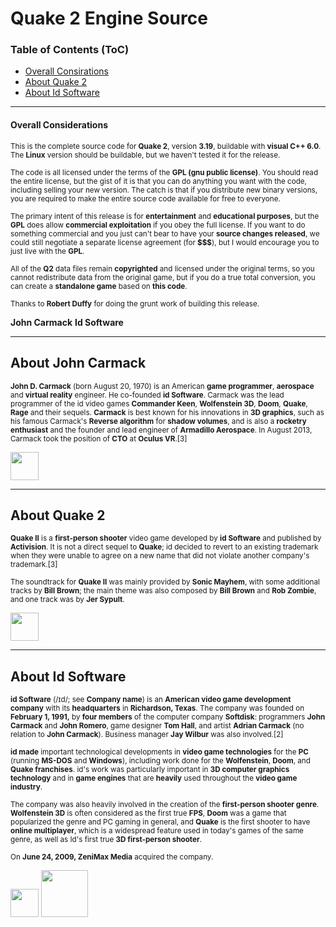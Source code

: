 # Quake 2 Engine Source

### Table of Contents (ToC)

* [Overall Consirations](#overall-considerations)
* [About Quake 2](#about-quake-2)
* [About Id Software](#about-id-software)

---

#### Overall Considerations

<sub>This is the complete source code for **Quake 2**, version **3.19**, buildable with **visual C++ 6.0**.  The **Linux** version should be buildable, but we haven't
tested it for the release.</sub>

<sub>The code is all licensed under the terms of the **GPL (gnu public license)**.   You should read the entire license, but the gist of it is that you can do anything you want with the code, including selling your new version.  The catch is that if you distribute new binary versions, you are required to make the entire source code available for free to everyone.</sub>

<sub>The primary intent of this release is for **entertainment** and **educational purposes**, but the **GPL** does allow **commercial exploitation** if you obey the full license.  If you want to do something commercial and you just can't bear 
to have your **source changes released**, we could still negotiate a separate  license agreement (for **$$$**), but I would encourage you to just live with the 
**GPL**.</sub>

<sub>All of the **Q2** data files remain **copyrighted** and licensed under the original terms, so you cannot redistribute data from the original game, but if you do a true total conversion, you can create a **standalone game** based on **this code**.</sub>

<sub>Thanks to **Robert Duffy** for doing the grunt work of building this release.</sub>

**John Carmack**
**Id Software**

---

## About **John Carmack**

<sub>**John D. Carmack** (born August 20, 1970) is an American **game programmer**, **aerospace** and **virtual reality** engineer. He co-founded **id Software**. Carmack was the lead programmer of the id video games **Commander Keen**, **Wolfenstein 3D**, **Doom**, **Quake**, **Rage** and their sequels. **Carmack** is best known for his innovations in **3D graphics**, such as his famous Carmack's **Reverse algorithm** for **shadow volumes**, and is also a **rocketry enthusiast** and the founder and lead engineer of **Armadillo Aerospace**. In August 2013, Carmack took the position of **CTO** at **Oculus VR**.[3]</sub>

<img src="https://upload.wikimedia.org/wikipedia/commons/d/dc/John_Carmack_GDC_2010.jpg" width="45">

---

## About **Quake 2**

<sub>**Quake II** is a **first-person shooter** video game developed by **id Software** and published by **Activision**. It is not a direct sequel to **Quake**; id decided to revert to an existing trademark when they were unable to agree on a new name that did not violate another company's trademark.[3]</sub>

<sub>The soundtrack for **Quake II** was mainly provided by **Sonic Mayhem**, with some additional tracks by **Bill Brown**; the main theme was also composed by **Bill Brown** and **Rob Zombie**, and one track was by **Jer Sypult**.</sub>

<img src="https://upload.wikimedia.org/wikipedia/en/b/b5/Quake2box.jpg" width="45">

---

## About Id Software

<sub>**id Software** (/ɪd/; see **Company name**) is an **American video game development company** with its **headquarters** in **Richardson, Texas**. The company was founded on **February 1, 1991,** by **four members** of the computer company **Softdisk**: programmers **John Carmack** and **John Romero**, game designer **Tom Hall**, and artist **Adrian Carmack** (no relation to **John Carmack**). Business manager **Jay Wilbur** was also involved.[2]</sub>

<sub>**id made** important technological developments in **video game technologies** for the **PC** (running **MS-DOS** and **Windows**), including work done for the **Wolfenstein**, **Doom**, and **Quake franchises**. id's work was particularly important in **3D computer graphics technology** and in **game engines** that are **heavily** used throughout the **video game industry**.</sub>

<sub>The company was also heavily involved in the creation of the **first-person shooter genre**. **Wolfenstein 3D** is often considered as the first true **FPS**, **Doom** was a game that popularized the genre and PC gaming in general, and **Quake** is the first shooter to have **online multiplayer**, which is a widespread feature used in today's games of the same genre, as well as Id's first true **3D first-person shooter**.</sub>

<sub>On **June 24, 2009, ZeniMax Media** acquired the company.</sub>

<img src="http://retrocdn.net/images/6/6d/IdSoftware_logo.svg" width="45"> <img src="http://tesall.ru/uploads/imgs/pre_1378816134__zenimax_media_inc_logo.jpg" width="75">
